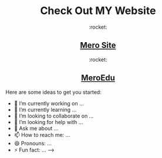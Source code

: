 <h1 align="center">Check Out MY Website </h1>
<div align="center"> :rocket: <h2><a target="_blank" href="https://merokaam.000webhostapp.com/"> Mero Site</a> </h2></div>
<div align="center"> :rocket: <h2><a target="_blank" href="https://meroedu.com/"> MeroEdu</a> </h2></div>


Here are some ideas to get you started:

- 🔭 I’m currently working on ...
- 🌱 I’m currently learning ...
- 👯 I’m looking to collaborate on ...
- 🤔 I’m looking for help with ...
- 💬 Ask me about ...
- 📫 How to reach me: ...
- 😄 Pronouns: ...
- ⚡ Fun fact: ...
-->
